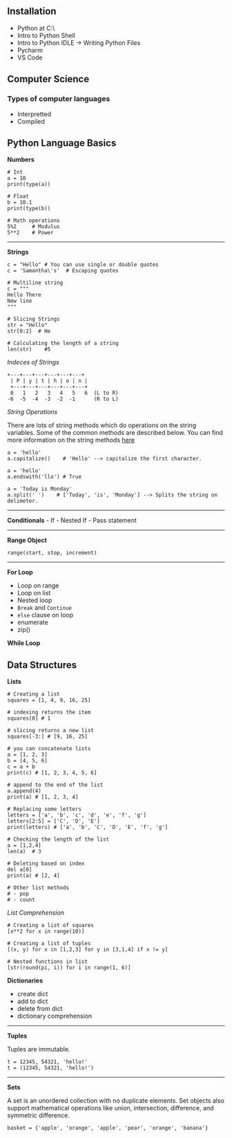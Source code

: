 Installation
------------

-   Python at C:\
-   Intro to Python Shell
-   Intro to Python IDLE -\> Writing Python Files
-   Pycharm
-   VS Code

Computer Science
----------------

### Types of computer languages

-   Interpretted
-   Compiled

Python Language Basics
----------------------

**Numbers**

``` {.python}
# Int
a = 10
print(type(a))

# Float
b = 10.1
print(type(b))

# Math operations
5%2     # Modulus
5**2    # Power
```

------------------------------------------------------------------------

**Strings**

``` {.python}
c = "Hello" # You can use single or double quotes
c = 'Samantha\'s'  # Escaping quotes

# Multiline string
c = """
Hello There
New line
"""

# Slicing Strings
str = "Hello"
str[0:2]  # He

# Calculating the length of a string
len(str)    #5
```

*Indeces of Strings*

``` {.python}
+---+---+---+---+---+---+
 | P | y | t | h | o | n |
 +---+---+---+---+---+---+
 0   1   2   3   4   5   6  (L to R)
-6  -5  -4  -3  -2  -1      (R to L)
```

*String Operations*

There are lots of string methods which do operations on the string
variables. Some of the common methods are described below. You can find
more information on the string methods
[here](https://docs.python.org/3.7/library/stdtypes.html#string-methods)

``` {.python}
a = 'hello'
a.capitalize()    # 'Hello' --> capitalize the first character.

a = 'hello'
a.endswith('llo') # True

a = 'Today is Monday'
a.split(' ')    # ['Today', 'is', 'Monday'] --> Splits the string on delimeter.
```

------------------------------------------------------------------------

**Conditionals** - If - Nested If - Pass statement

------------------------------------------------------------------------

**Range Object**

``` {.python}
range(start, stop, increment)
```

------------------------------------------------------------------------

**For Loop**

-   Loop on range
-   Loop on list
-   Nested loop
-   `Break` and `Continue`
-   `else` clause on loop
-   enumerate
-   zip()

**While Loop**

Data Structures
---------------

**Lists**

``` {.python}
# Creating a list
squares = [1, 4, 9, 16, 25]

# indexing returns the item
squares[0] # 1

# slicing returns a new list
squares[-3:] # [9, 16, 25]

# you can concatenate lists
a = [1, 2, 3]
b = [4, 5, 6]
c = a + b
print(c) # [1, 2, 3, 4, 5, 6]

# append to the end of the list
a.append(4)
print(a) # [1, 2, 3, 4]

# Replacing some letters
letters = ['a', 'b', 'c', 'd', 'e', 'f', 'g']
letters[2:5] = ['C', 'D', 'E']
print(letters) # ['a', 'b', 'C', 'D', 'E', 'f', 'g']

# Checking the length of the list
a = [1,2,4]
len(a)  # 3

# Deleting based on index
del a[0]
print(a) # [2, 4]

# Other list methods
# - pop
# - count
```

*List Comprehension*

``` {.python}
# Creating a list of squares
[x**2 for x in range(10)]

# Creating a list of tuples
[(x, y) for x in [1,2,3] for y in [3,1,4] if x != y]

# Nested functions in list
[str(round(pi, i)) for i in range(1, 6)]
```

**Dictionaries**

-   create dict
-   add to dict
-   delete from dict
-   dictionary comprehension

------------------------------------------------------------------------

**Tuples**

Tuples are immutable.

``` {.python}
t = 12345, 54321, 'hello!'
t = (12345, 54321, 'hello!')
```

------------------------------------------------------------------------

**Sets**

A set is an unordered collection with no duplicate elements. Set objects
also support mathematical operations like union, intersection,
difference, and symmetric difference.

``` {.python}
basket = {'apple', 'orange', 'apple', 'pear', 'orange', 'banana'}
```
